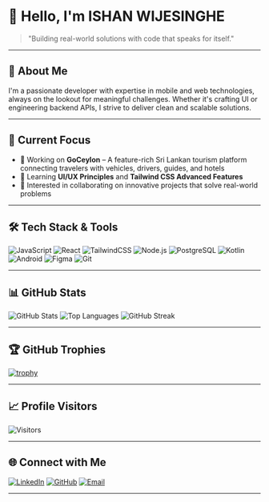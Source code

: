 <!-- Banner (Optional) -->
<!-- ![Banner](https://your-image-url.com/banner.png) -->

# 👋 Hello, I'm ISHAN WIJESINGHE

> "Building real-world solutions with code that speaks for itself."

---

## 🚀 About Me

I'm a passionate developer with expertise in mobile and web technologies, always on the lookout for meaningful challenges. Whether it's crafting UI or engineering backend APIs, I strive to deliver clean and scalable solutions.

---

## 🎯 Current Focus

- 🔭 Working on **GoCeylon** – A feature-rich Sri Lankan tourism platform connecting travelers with vehicles, drivers, guides, and hotels  
- 🌱 Learning **UI/UX Principles** and **Tailwind CSS Advanced Features**
- 👀 Interested in collaborating on innovative projects that solve real-world problems

---

## 🛠️ Tech Stack & Tools

![JavaScript](https://img.shields.io/badge/-JavaScript-black?style=flat-square&logo=javascript)
![React](https://img.shields.io/badge/-React-black?style=flat-square&logo=react)
![TailwindCSS](https://img.shields.io/badge/-TailwindCSS-black?style=flat-square&logo=tailwindcss)
![Node.js](https://img.shields.io/badge/-Node.js-black?style=flat-square&logo=node.js)
![PostgreSQL](https://img.shields.io/badge/-PostgreSQL-black?style=flat-square&logo=postgresql)
![Kotlin](https://img.shields.io/badge/-Kotlin-black?style=flat-square&logo=kotlin)
![Android](https://img.shields.io/badge/-Android-black?style=flat-square&logo=android)
![Figma](https://img.shields.io/badge/-Figma-black?style=flat-square&logo=figma)
![Git](https://img.shields.io/badge/-Git-black?style=flat-square&logo=git)

---

## 📊 GitHub Stats

![GitHub Stats](https://github-readme-stats.vercel.app/api?username=Dilhara2002&show_icons=true&theme=tokyonight&hide_border=true)
![Top Languages](https://github-readme-stats.vercel.app/api/top-langs/?username=Dilhara2002&layout=compact&theme=tokyonight&hide_border=true)
![GitHub Streak](https://github-readme-streak-stats.herokuapp.com?user=Dilhara2002&theme=tokyonight&hide_border=true)

---

## 🏆 GitHub Trophies

[![trophy](https://github-profile-trophy.vercel.app/?username=Dilhara2002&theme=tokyonight&no-frame=true&row=1)](https://github.com/Dilhara2002)

---

## 📈 Profile Visitors

![Visitors](https://komarev.com/ghpvc/?username=Dilhara2002&color=blue&style=flat-square)

---

## 🌐 Connect with Me

[![LinkedIn](https://img.shields.io/badge/LinkedIn-0077B5?style=flat-square&logo=linkedin&logoColor=white)](https://www.linkedin.com/in/ishan-wijesinghe-5200a1318/)
[![GitHub](https://img.shields.io/badge/GitHub-100000?style=flat-square&logo=github&logoColor=white)](https://github.com/Dilhara2002)
[![Email](https://img.shields.io/badge/Email-D14836?style=flat-square&logo=gmail&logoColor=white)](mailto:jerrydilhara@gmail.com)

---
